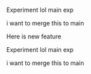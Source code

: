 Experiment
lol main
exp

i want to merge this to main

Here is new feature

Experiment
lol main
exp

i want to merge this to main
